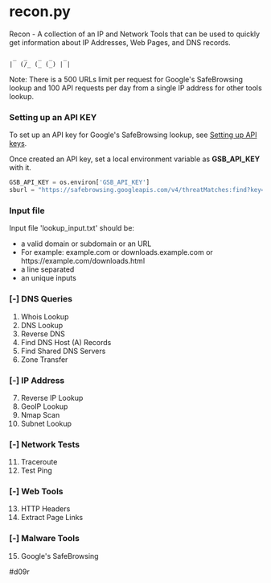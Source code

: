 # recon.py
Recon - A collection of an IP and Network Tools that can be used to quickly get information about IP Addresses, Web Pages, and DNS records.
```
 _  _   _  _   _ 
|  (/_ (_ (_) | |
```
Note: There is a 500 URLs limit per request for Google's SafeBrowsing lookup and 100 API requests per day from a single IP address for other tools lookup.

### Setting up an API KEY
To set up an API key for Google's SafeBrowsing lookup, see [Setting up API keys](https://cloud.google.com/docs/authentication/api-keys?hl=en&ref_topic=6262490&visit_id=1-636670504281135868-1002741086&rd=1#creating_an_api_key "Creating an API key").

Once created an API key, set a local environment variable as **GSB_API_KEY** with it.

```python
GSB_API_KEY = os.environ['GSB_API_KEY']
sburl = "https://safebrowsing.googleapis.com/v4/threatMatches:find?key=" + GSB_API_KEY
```

### Input file
Input file 'lookup_input.txt' should be:
 - a valid domain or subdomain or an URL
 - For example: example.com or downloads.example.com or https://</span>example.com/</span>downloads.html
 - a line separated
 - an unique inputs

### [-] DNS Queries
 1. Whois Lookup
 2. DNS Lookup
 3. Reverse DNS
 4. Find DNS Host (A) Records
 5. Find Shared DNS Servers
 6. Zone Transfer

### [-] IP Address

 7. Reverse IP Lookup
 8. GeoIP Lookup
 9. Nmap Scan
 10. Subnet Lookup

### [-] Network Tests

 11. Traceroute
 12. Test Ping

### [-] Web Tools

 13. HTTP Headers
 14. Extract Page Links
 
### [-] Malware Tools

 15. Google's SafeBrowsing
 
 
#d09r

